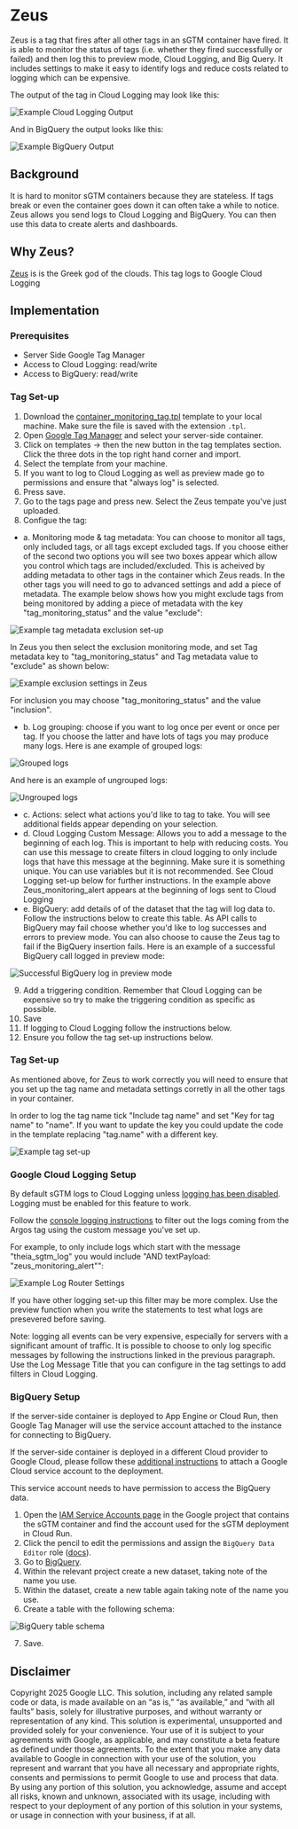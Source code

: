 # Zeus

Zeus is a tag that fires after all other tags in an sGTM container have
fired. It is able to monitor the status of tags (i.e. whether they fired
successfully or failed) and then log this to preview mode, Cloud Logging,
and Big Query. It includes settings to make it easy to identify logs and
reduce costs related to logging which can be expensive.

The output of the tag in Cloud Logging may look like this:

![Example Cloud Logging Output](./img/example_cloud_logging_output.png)

And in BigQuery the output looks like this:

![Example BigQuery Output](./img/example_bigquery_output.png)

## Background
It is hard to monitor sGTM containers because they are stateless. If tags
break or even the container goes down it can often take a while to notice.
Zeus allows you send logs to Cloud Logging and BigQuery. You can then use
this data to create alerts and dashboards.

## Why Zeus?

[Zeus](https://en.wikipedia.org/wiki/Zeus) is is the Greek god of the 
clouds. This tag logs to Google Cloud Logging

## Implementation

### Prerequisites

-   Server Side Google Tag Manager
-   Access to Cloud Logging: read/write
-   Access to BigQuery: read/write 

### Tag Set-up

1. Download the [container_monitoring_tag.tpl](./container_monitoring_tag.tpl) 
   template to your local machine. Make sure the file is saved with the extension `.tpl`.
2. Open [Google Tag Manager](https://tagmanager.google.com) and select your
   server-side container.
3. Click on templates -> then the new button in the tag templates section. Click the
   three dots in the top right hand corner and import.
4. Select the template from your machine.
5. If you want to log to Cloud Logging as well as preview made go to permissions and 
   ensure that "always log" is selected.
6. Press save.
7. Go to the tags page and press new. Select the Zeus tempate you've just uploaded.
8. Configue the tag:
- a. Monitoring mode & tag metadata: You can choose to monitor all tags, only included tags, or all
tags except excluded tags. If you choose either of the second two options you will
see two boxes appear which allow you control which tags are included/excluded. This
is acheived by adding metadata to other tags in the container which Zeus reads. In the
other tags you will need to go to advanced settings and add a piece of metadata. The
example below shows how you might exclude tags from being monitored by adding a piece
of metadata with the key "tag_monitoring_status" and the value "exclude":

![Example tag metadata exclusion set-up](./img/example_tag_metadata_exclusion.png)

In Zeus you then select the exclusion monitoring mode, and set Tag metadata key
 to "tag_monitoring_status" and Tag metadata value to "exclude" as shown below:

 ![Example exclusion settings in Zeus](./img/example_exclusion_settings.png)

For inclusion you may choose "tag_monitoring_status" and the value "inclusion". 

- b. Log grouping: choose if you want to log once per event or once per tag. If 
you choose the latter and have lots of tags you may produce many logs. Here
is ane example of grouped logs:

 ![Grouped logs](./img/grouped_logs.png)

And here is an example of ungrouped logs:

 ![Ungrouped logs](./img/ungrouped_logs.png)

- c. Actions: select what actions you'd like to tag to take. You will see 
additional fields appear depending on your selection.
- d. Cloud Logging Custom Message: Allows you to add a message to the beginning
of each log. This is important to help with reducing costs. You can use this 
message to create filters in cloud logging to only include logs that have this
message at the beginning. Make sure it is something unique. You can use variables
but it is not recommended. See Cloud Logging set-up below for further instructions.
In the example above Zeus_monitoring_alert appears at the beginning of logs sent
to Cloud Logging
- e. BigQuery: add details of of the dataset that the tag will log data to. Follow
the instructions below to create this table. As API calls to BigQuery may fail
choose whether you'd like to log successes and errors to preview mode. You can also
choose to cause the Zeus tag to fail if the BigQuery insertion fails. Here is an 
example of a successful BigQuery call logged in preview mode:

![Successful BigQuery log in preview mode](./img/bigquery_log.png)

9. Add a triggering condition. Remember that Cloud Logging can be expensive
so try to make the triggering condition as specific as possible.
10. Save
11. If logging to Cloud Logging follow the instructions below.
12. Ensure you follow the tag set-up instructions below.

### Tag Set-up

As mentioned above, for Zeus to work correctly you will need to ensure that you
set up the tag name and metadata settings corretly in all the other tags in your
container. 

In order to log the tag name tick "Include tag name" and set "Key for tag name" 
to "name". If you want to update the key you could update the code in the template
replacing "tag.name" with a different key.

![Example tag set-up](./img/example_tag_metadata_exclusion.png)

### Google Cloud Logging Setup

By default sGTM logs to Cloud Logging unless [logging has been disabled](https://developers.google.com/tag-platform/tag-manager/server-side/cloud-run-setup-guide?provisioning=manual#console-logging). 
Logging must be enabled for this feature to work.

Follow the [console logging instructions](https://developers.google.com/tag-platform/tag-manager/server-side/cloud-run-setup-guide?provisioning=manual#optional_disable_logging)
to filter out the logs coming from the Argos tag using the custom message 
you've set up.

For example, to only include logs which start with the message
"theia_sgtm_log" you would include "AND textPayload: "zeus_monitoring_alert"":

![Example Log Router Settings](./img/example_log_router_settings.png)

If you have other logging set-up this filter may be more complex. Use
the preview function when you write the statements to test what logs
are presevered before saving.

Note: logging all events can be very expensive, especially for servers with a 
significant amount of traffic. It is possible to choose to only log specific 
messages by following the instructions linked in the previous paragraph. Use
the Log Message Title that you can configure in the tag settings to add filters
in Cloud Logging.

### BigQuery Setup

If the server-side container is deployed to App Engine or Cloud Run, then Google 
Tag Manager will use the service account attached to the instance for connecting 
to BigQuery.

If the server-side container is deployed in a different Cloud provider to Google 
Cloud, please follow these [additional instructions](https://developers.google.com/tag-platform/tag-manager/server-side/manual-setup-guide#optional_include_google_cloud_credentials) to attach
a Google Cloud service account to the deployment.

This service account needs to have permission to access the BigQuery data.

1. Open the [IAM Service Accounts page](
   https://console.cloud.google.com/iam-admin/serviceaccounts) in the Google
   project that contains the sGTM container and find the account used for the sGTM deployment
   in Cloud Run.
2. Click the pencil to edit the permissions and assign the `BigQuery Data Editor` role ([docs](
   https://cloud.google.com/iam/docs/understanding-roles#bigquery.dataEditor)).
3. Go to [BigQuery](https://pantheon.corp.google.com/bigquery).
4. Within the relevant project create a new dataset, taking note of the name you use.
5. Within the dataset, create a new table again taking note of the name you use.
6. Create a table with the following schema:

![BigQuery table schema](./img/bigquery_table_schema.png)

7. Save.

## Disclaimer

Copyright 2025 Google LLC. This solution, including any related sample code or
data, is made available on an “as is,” “as available,” and “with all faults”
basis, solely for illustrative purposes, and without warranty or representation
of any kind. This solution is experimental, unsupported and provided solely for
your convenience. Your use of it is subject to your agreements with Google, as
applicable, and may constitute a beta feature as defined under those agreements.
To the extent that you make any data available to Google in connection with your
use of the solution, you represent and warrant that you have all necessary and
appropriate rights, consents and permissions to permit Google to use and process
that data. By using any portion of this solution, you acknowledge, assume and
accept all risks, known and unknown, associated with its usage, including with
respect to your deployment of any portion of this solution in your systems, or
usage in connection with your business, if at all.

